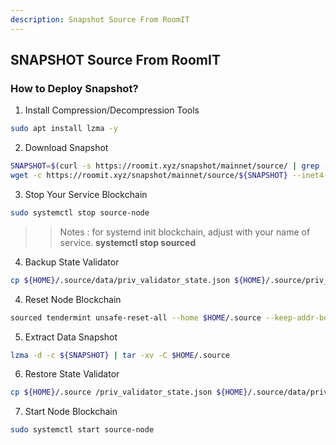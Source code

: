 ```yaml
---
description: Snapshot Source From RoomIT
---
```




## SNAPSHOT Source From RoomIT


### How to Deploy Snapshot?


1. Install Compression/Decompression Tools
```bash
sudo apt install lzma -y
```

2. Download Snapshot
```bash
SNAPSHOT=$(curl -s https://roomit.xyz/snapshot/mainnet/source/ | grep -i "<a href=" | grep lzma | grep -v md5sum | awk -F"=" '{print $2}' |  sed 's/"//g' | sed "s/>//g" | sed "s/ //g")
wget -c https://roomit.xyz/snapshot/mainnet/source/${SNAPSHOT} --inet4-only
```

3. Stop Your Service Blockchain
```bash
sudo systemctl stop source-node
```
>> Notes : for systemd init blockchain, adjust with your name of service. __systemctl stop sourced__

4. Backup State Validator
```bash
cp ${HOME}/.source/data/priv_validator_state.json ${HOME}/.source/priv_validator_state.json
```

4. Reset Node Blockchain
```bash
sourced tendermint unsafe-reset-all --home $HOME/.source --keep-addr-book
```

5. Extract Data Snapshot
```bash
lzma -d -c ${SNAPSHOT} | tar -xv -C $HOME/.source 
```

6. Restore State Validator
```bash
cp ${HOME}/.source /priv_validator_state.json ${HOME}/.source/data/priv_validator_state.json
```

7. Start Node Blockchain
```bash
sudo systemctl start source-node
```